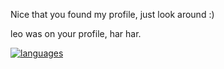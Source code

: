 Nice that you found my profile, just look around :)

leo was on your profile, har har.

[![languages](https://github-readme-stats.vercel.app/api/top-langs/?username=Juff-Ma)](https://github.com/Juff-Ma/)

